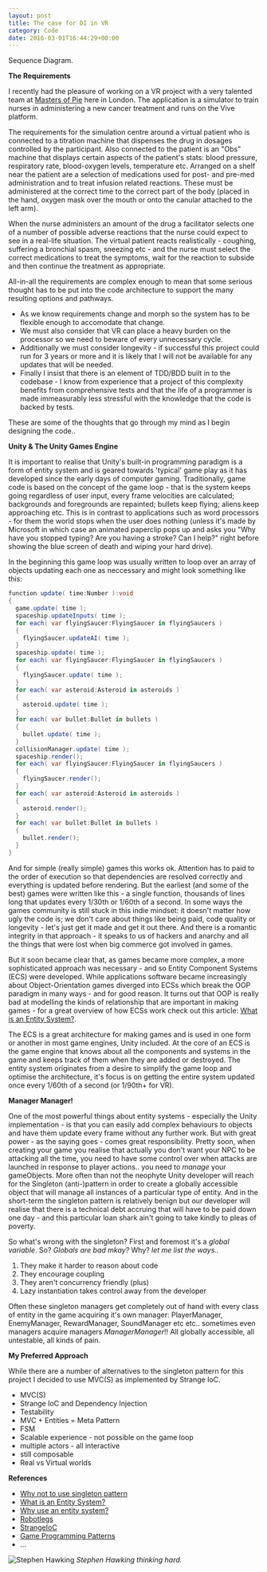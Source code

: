 ```yaml
---
layout: post
title: The case for DI in VR
category: Code
date: 2016-03-01T16:44:29+00:00
---
```

<div class="img_row">
	<img class="col three" src="{{ site.baseurl }}/images/IMG_0856.jpg" alt="" title="Sequence Diagram"/>
</div>
<div class="col three caption">
	Sequence Diagram.
</div>

**The Requirements**

I recently had the pleasure of working on a VR project with a very talented team at [Masters of Pie](http://www.mastersofpie.com/) here in London. The application is a simulator to train nurses in administering a new cancer treatment and runs on the Vive platform. 

The requirements for the simulation centre around a virtual patient who is connected to a titration machine that dispenses the drug in dosages controlled by the participant. Also connected to the patient is an "Obs" machine that displays certain aspects of the patient's stats: blood pressure, respiratory rate, blood-oxygen levels, temperature etc. Arranged on a shelf near the patient are a selection of medications used for post- and pre-med administration and to treat infusion related reactions. These must be administered at the correct time to the correct part of the body (placed in the hand, oxygen mask over the mouth or onto the canular attached to the left arm).

When the nurse administers an amount of the drug a facilitator selects one of a number of possible adverse reactions that the nurse could expect to see in a real-life situation. The virtual patient reacts realistically - coughing, suffering a bronchial spasm, sneezing etc - and the nurse must select the correct medications to treat the symptoms, wait for the reaction to subside and then continue the treatment as appropriate.

All-in-all the requirements are complex enough to mean that some serious thought has to be put into the code architecture to support the many resulting options and pathways. 

 - As we know requirements change and morph so the system has to be flexible enough to accomodate that change. 
 - We must also consider that VR can place a heavy burden on the processor so we need to beware of every unnecessary cycle. 
 - Additionally we must consider longevity - if successful this project could run for 3 years or more and it is likely that I will not be available for any updates that will be needed.
 - Finally I insist that there is an element of TDD/BDD built in to the codebase - I know from experience that a project of this complexity benefits from comprehensive tests and that the life of a programmer is made immeasurably less stressful with the knowledge that the code is backed by tests.  

These are some of the thoughts that go through my mind as I begin designing the code..

**Unity & The Unity Games Engine**

It is important to realise that Unity's built-in programming paradigm is a form of entity system and is geared towards 'typical' game play as it has developed since the early days of computer gaming. Traditionally, game code is based on the concept of the game loop - that is the system keeps going regardless of user input, every frame velocities are calculated; backgrounds and foregrounds are repainted; bullets keep flying; aliens keep approaching etc. This is in contrast to applications such as word processors - for them the world stops when the user does nothing (unless it's made by Microsoft in which case an animated paperclip pops up and asks you "Why have you stopped typing? Are you having a stroke? Can I help?" right before showing the blue screen of death and wiping your hard drive).

In the beginning this game loop was usually written to loop over an array of objects updating each one as neccessary and might look something like this:

```csharp
function update( time:Number ):void
{
  game.update( time );
  spaceship.updateInputs( time );
  for each( var flyingSaucer:FlyingSaucer in flyingSaucers )
  {
    flyingSaucer.updateAI( time );
  }
  spaceship.update( time );
  for each( var flyingSaucer:FlyingSaucer in flyingSaucers )
  {
    flyingSaucer.update( time );
  }
  for each( var asteroid:Asteroid in asteroids )
  {
    asteroid.update( time );
  }
  for each( var bullet:Bullet in bullets )
  {
    bullet.update( time );
  }
  collisionManager.update( time );
  spaceship.render();
  for each( var flyingSaucer:FlyingSaucer in flyingSaucers )
  {
    flyingSaucer.render();
  }
  for each( var asteroid:Asteroid in asteroids )
  {
    asteroid.render();
  }
  for each( var bullet:Bullet in bullets )
  {
    bullet.render();
  }
}
```

And for simple (really simple) games this works ok. Attention has to paid to the order of execution so that dependencies are resolved correctly and everything is updated before rendering. But the earliest (and some of the best) games were written like this - a single function, thousands of lines long that updates every 1/30th or 1/60th of a second. In some ways the games community is still stuck in this indie mindset: it doesn't matter how ugly the code is; we don't care about things like being paid, code quality or longevity - let's just get it made and get it out there. And there is a romantic integrity in that approach - it speaks to us of hackers and anarchy and all the things that were lost when big commerce got involved in games.

But it soon became clear that, as games became more complex, a more sophisticated approach was necessary - and so Entity Component Systems (ECS) were developed. While applications software became increasingly about Object-Orientation games diverged into ECSs which break the OOP paradigm in many ways - and for good reason. It turns out that OOP is really bad at modelling the kinds of relationship that are important in making games - for a great overview of how ECSs work check out this article: [What is an Entity System?](http://www.richardlord.net/blog/what-is-an-entity-framework).

The ECS is a great architecture for making games and is used in one form or another in most game engines, Unity included. At the core of an ECS is the game engine that knows about all the components and systems in the game and keeps track of them when they are added or destroyed. The entity system originates from a desire to simplify the game loop and optimise the architecture, it's focus is on getting the entire system updated once every 1/60th of a second (or 1/90th+ for VR).

**Manager Manager!**

One of the most powerful things about entity systems - especially the Unity implementation - is that you can easily add complex behaviours to objects and have them update every frame without any further work. But with great power - as the saying goes - comes great responsibility. Pretty soon, when creating your game you realise that actually you don't want your NPC to be attacking all the time, you need to have some control over when attacks are launched in response to player actions.. you need to _manage_ your gameObjects. More often than not the neophyte Unity developer will reach for the Singleton (anti-)pattern in order to create a globally accessible object that will manage all instances of a particular type of entity. And in the short-term the singleton pattern is relatively benign but our developer will realise that there is a technical debt accruing that will have to be paid down one day - and this particular loan shark ain't going to take kindly to pleas of poverty.

So what's wrong with the singleton? First and foremost it's a _global variable_. So? _Globals are bad mkay?_ Why? _let me list the ways.._
1. They make it harder to reason about code
2. They encourage coupling
3. They aren't concurrency friendly
(plus)
4. Lazy instantiation takes control away from the developer

Often these singleton managers get completely out of hand with every class of entity in the game acquiring it's own manager: PlayerManager, EnemyManager, RewardManager, SoundManager etc etc.. sometimes even managers acquire managers _ManagerManager_!! All globally accessible, all untestable, all kinds of pain.

**My Preferred Approach**

While there are a number of alternatives to the singleton pattern for this project I decided to use MVC(S) as implemented by Strange IoC.

- MVC(S)
- Strange IoC and Dependency Injection
- Testability
- MVC + Entities = Meta Pattern
- FSM
- Scalable experience - not possible on the game loop
- multiple actors - all interactive
- still composable
- Real vs Virtual worlds

**References**
- [Why not to use singleton pattern](http://gameprogrammingpatterns.com/singleton.html) 
- [What is an Entity System?](http://www.richardlord.net/blog/what-is-an-entity-framework) 
- [Why use an entity system?](http://www.richardlord.net/blog/why-use-an-entity-framework)
- [Robotlegs](https://github.com/robotlegs/robotlegs-framework/blob/master/readme.md) 
- [StrangeIoC](http://strangeioc.github.io/strangeioc/TheBigStrangeHowTo.html) 
- [Game Programming Patterns](http://gameprogrammingpatterns.com/) 
- ...



![Stephen Hawking](https://zerozero.github.io/images/Stephen-Hawking-AI-248011%20copy.jpg)
*Stephen Hawking thinking hard.*
